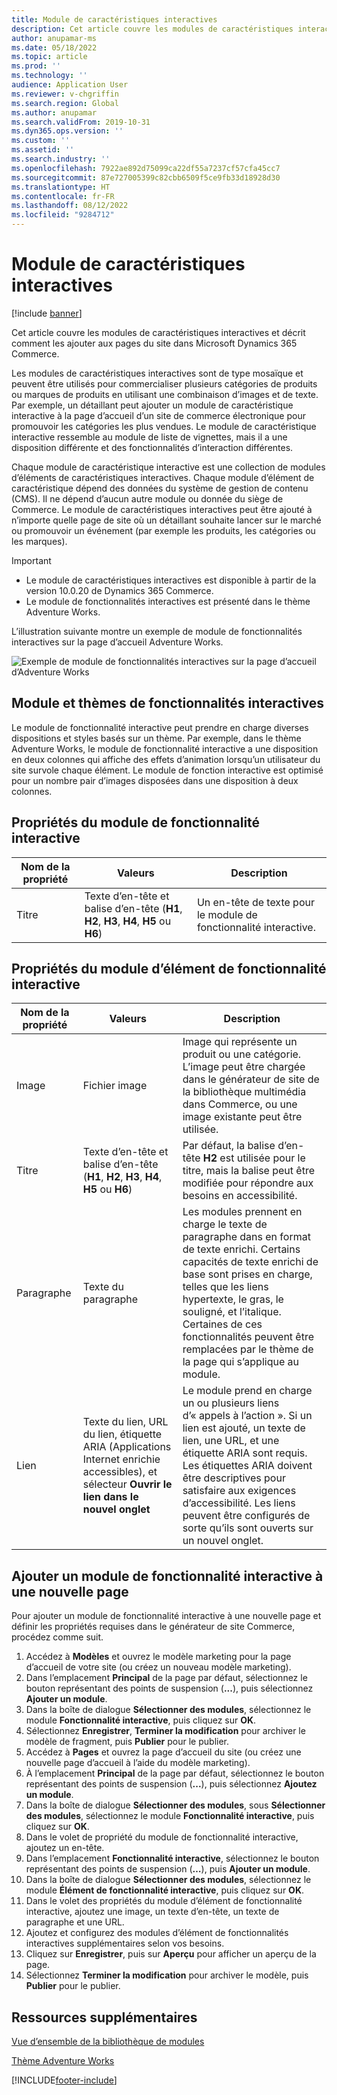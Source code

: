 ```yaml
---
title: Module de caractéristiques interactives
description: Cet article couvre les modules de caractéristiques interactives et décrit comment les ajouter aux pages du site dans Microsoft Dynamics 365 Commerce.
author: anupamar-ms
ms.date: 05/18/2022
ms.topic: article
ms.prod: ''
ms.technology: ''
audience: Application User
ms.reviewer: v-chgriffin
ms.search.region: Global
ms.author: anupamar
ms.search.validFrom: 2019-10-31
ms.dyn365.ops.version: ''
ms.custom: ''
ms.assetid: ''
ms.search.industry: ''
ms.openlocfilehash: 7922ae892d75099ca22df55a7237cf57cfa45cc7
ms.sourcegitcommit: 87e727005399c82cbb6509f5ce9fb33d18928d30
ms.translationtype: HT
ms.contentlocale: fr-FR
ms.lasthandoff: 08/12/2022
ms.locfileid: "9284712"
---
```

# <a name="interactive-feature-module"></a>Module de caractéristiques interactives

[!include [banner](includes/banner.md)]

Cet article couvre les modules de caractéristiques interactives et décrit comment les ajouter aux pages du site dans Microsoft Dynamics 365 Commerce.

Les modules de caractéristiques interactives sont de type mosaïque et peuvent être utilisés pour commercialiser plusieurs catégories de produits ou marques de produits en utilisant une combinaison d’images et de texte. Par exemple, un détaillant peut ajouter un module de caractéristique interactive à la page d’accueil d’un site de commerce électronique pour promouvoir les catégories les plus vendues. Le module de caractéristique interactive ressemble au module de liste de vignettes, mais il a une disposition différente et des fonctionnalités d’interaction différentes.

Chaque module de caractéristique interactive est une collection de modules d’éléments de caractéristiques interactives. Chaque module d’élément de caractéristique dépend des données du système de gestion de contenu (CMS). Il ne dépend d’aucun autre module ou donnée du siège de Commerce. Le module de caractéristiques interactives peut être ajouté à n’importe quelle page de site où un détaillant souhaite lancer sur le marché ou promouvoir un événement (par exemple les produits, les catégories ou les marques).

> [!IMPORTANT]
> - Le module de caractéristiques interactives est disponible à partir de la version 10.0.20 de Dynamics 365 Commerce.
> - Le module de fonctionnalités interactives est présenté dans le thème Adventure Works.

L’illustration suivante montre un exemple de module de fonctionnalités interactives sur la page d’accueil Adventure Works.

![Exemple de module de fonctionnalités interactives sur la page d’accueil d’Adventure Works](./media/Feature.PNG)

## <a name="interactive-feature-module-and-themes"></a>Module et thèmes de fonctionnalités interactives

Le module de fonctionnalité interactive peut prendre en charge diverses dispositions et styles basés sur un thème. Par exemple, dans le thème Adventure Works, le module de fonctionnalité interactive a une disposition en deux colonnes qui affiche des effets d’animation lorsqu’un utilisateur du site survole chaque élément. Le module de fonction interactive est optimisé pour un nombre pair d’images disposées dans une disposition à deux colonnes.

## <a name="interactive-feature-module-properties"></a>Propriétés du module de fonctionnalité interactive

| Nom de la propriété | Valeurs | Description |
|---------------|--------|-------------|
| Titre       | Texte d’en-tête et balise d’en-tête (**H1**, **H2**, **H3**, **H4**, **H5** ou **H6**) | Un en-tête de texte pour le module de fonctionnalité interactive. |

## <a name="interactive-feature-item-module-properties"></a>Propriétés du module d’élément de fonctionnalité interactive

| Nom de la propriété | Valeurs | Description |
|---------------|--------|-------------|
| Image         | Fichier image | Image qui représente un produit ou une catégorie. L’image peut être chargée dans le générateur de site de la bibliothèque multimédia dans Commerce, ou une image existante peut être utilisée. |
| Titre       | Texte d’en-tête et balise d’en-tête (**H1**, **H2**, **H3**, **H4**, **H5** ou **H6**) | Par défaut, la balise d’en-tête **H2** est utilisée pour le titre, mais la balise peut être modifiée pour répondre aux besoins en accessibilité. |
| Paragraphe     | Texte du paragraphe | Les modules prennent en charge le texte de paragraphe dans en format de texte enrichi. Certains capacités de texte enrichi de base sont prises en charge, telles que les liens hypertexte, le gras, le souligné, et l’italique. Certaines de ces fonctionnalités peuvent être remplacées par le thème de la page qui s’applique au module. |
| Lien          | Texte du lien, URL du lien, étiquette ARIA (Applications Internet enrichie accessibles), et sélecteur **Ouvrir le lien dans le nouvel onglet** | Le module prend en charge un ou plusieurs liens d’« appels à l’action ». Si un lien est ajouté, un texte de lien, une URL, et une étiquette ARIA sont requis. Les étiquettes ARIA doivent être descriptives pour satisfaire aux exigences d’accessibilité. Les liens peuvent être configurés de sorte qu’ils sont ouverts sur un nouvel onglet. |

## <a name="add-an-interactive-feature-module-to-a-new-page"></a>Ajouter un module de fonctionnalité interactive à une nouvelle page

Pour ajouter un module de fonctionnalité interactive à une nouvelle page et définir les propriétés requises dans le générateur de site Commerce, procédez comme suit.

1. Accédez à **Modèles** et ouvrez le modèle marketing pour la page d’accueil de votre site (ou créez un nouveau modèle marketing).
1. Dans l’emplacement **Principal** de la page par défaut, sélectionnez le bouton représentant des points de suspension (**...**), puis sélectionnez **Ajouter un module**.
1. Dans la boîte de dialogue **Sélectionner des modules**, sélectionnez le module **Fonctionnalité interactive**, puis cliquez sur **OK**.
1. Sélectionnez **Enregistrer**, **Terminer la modification** pour archiver le modèle de fragment, puis **Publier** pour le publier.
1. Accédez à **Pages** et ouvrez la page d’accueil du site (ou créez une nouvelle page d’accueil à l’aide du modèle marketing).
1. À l’emplacement **Principal** de la page par défaut, sélectionnez le bouton représentant des points de suspension (**...**), puis sélectionnez **Ajoutez un module**.
1. Dans la boîte de dialogue **Sélectionner des modules**, sous **Sélectionner des modules**, sélectionnez le module **Fonctionnalité interactive**, puis cliquez sur **OK**.
1. Dans le volet de propriété du module de fonctionnalité interactive, ajoutez un en-tête.
1. Dans l’emplacement **Fonctionnalité interactive**, sélectionnez le bouton représentant des points de suspension (**…**), puis **Ajouter un module**.
1. Dans la boîte de dialogue **Sélectionner des modules**, sélectionnez le module **Élément de fonctionnalité interactive**, puis cliquez sur **OK**.
1. Dans le volet des propriétés du module d’élément de fonctionnalité interactive, ajoutez une image, un texte d’en-tête, un texte de paragraphe et une URL.
1. Ajoutez et configurez des modules d’élément de fonctionnalités interactives supplémentaires selon vos besoins.
1. Cliquez sur **Enregistrer**, puis sur **Aperçu** pour afficher un aperçu de la page.
1. Sélectionnez **Terminer la modification** pour archiver le modèle, puis **Publier** pour le publier.

## <a name="additional-resources"></a>Ressources supplémentaires

[Vue d’ensemble de la bibliothèque de modules](starter-kit-overview.md)

[Thème Adventure Works](adventure-works-theme.md)

[!INCLUDE[footer-include](../includes/footer-banner.md)]

